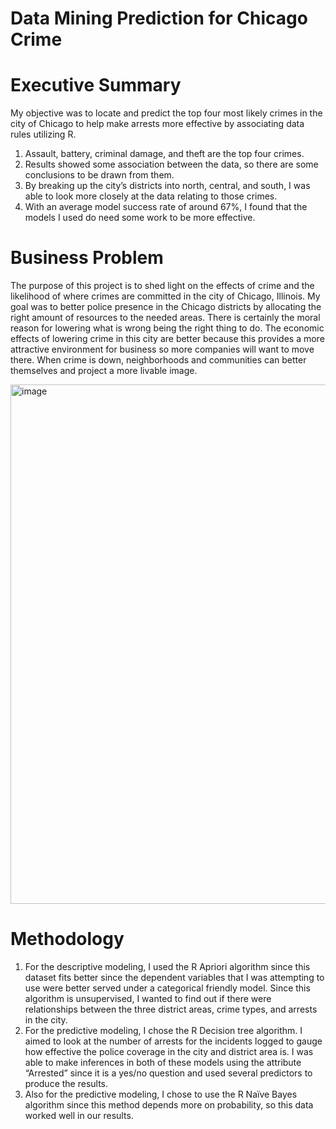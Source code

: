 # Data Mining Prediction for Chicago Crime
# Executive Summary
My objective was to locate and predict the top four most likely crimes in the city of Chicago to help make arrests more effective by associating data rules utilizing R. 
1. Assault, battery, criminal damage, and theft are the top four crimes.
2. Results showed some association between the data, so there are some conclusions to be drawn from them.  
3. By breaking up the city’s districts into north, central, and south, I was able to look more closely at the data relating to those crimes. 
4. With an average model success rate of around 67%, I found that the models I used do need some work to be more effective.

# Business Problem
The purpose of this project is to shed light on the effects of crime and the likelihood of where crimes are committed in the city of Chicago, Illinois. My goal was to better police presence in the Chicago districts by allocating the right amount of resources to the needed areas. There is certainly the moral reason for lowering what is wrong being the right thing to do. The economic effects of lowering crime in this city are better because this provides a more attractive environment for business so more companies will want to move there. When crime is down, neighborhoods and communities can better themselves and project a more livable image.

<img width="1199" height="831" alt="image" src="https://github.com/user-attachments/assets/b6043e04-e1f7-4e4b-aaa4-5bd27faf5927" />

# Methodology
1. For the descriptive modeling, I used the R Apriori algorithm since this dataset fits better since the dependent variables that I was attempting to use were better served under a categorical friendly model. Since this algorithm is unsupervised, I wanted to find out if there were relationships between the three district areas, crime types, and arrests in the city.
2. For the predictive modeling, I chose the R Decision tree algorithm. I aimed to look at the number of arrests for the incidents logged to gauge how effective the police coverage in the city and district area is. I was able to make inferences in both of these models using the attribute “Arrested” since it is a yes/no question and used several predictors to produce the results.
3. Also for the predictive modeling, I chose to use the R Naïve Bayes algorithm since this method depends more on probability, so this data worked well in our results.
